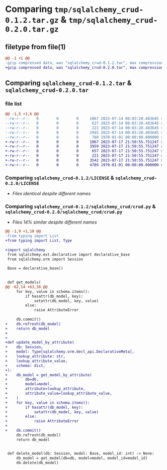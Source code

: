 # Comparing `tmp/sqlalchemy_crud-0.1.2.tar.gz` & `tmp/sqlalchemy_crud-0.2.0.tar.gz`

## filetype from file(1)

```diff
@@ -1 +1 @@
-gzip compressed data, was "sqlalchemy_crud-0.1.2.tar", max compression
+gzip compressed data, was "sqlalchemy_crud-0.2.0.tar", max compression
```

## Comparing `sqlalchemy_crud-0.1.2.tar` & `sqlalchemy_crud-0.2.0.tar`

### file list

```diff
@@ -1,5 +1,6 @@
--rw-r--r--   0        0        0     1067 2023-07-14 00:03:20.483645 sqlalchemy_crud-0.1.2/LICENSE
--rw-r--r--   0        0        0      627 2023-07-14 00:03:20.483645 sqlalchemy_crud-0.1.2/pyproject.toml
--rw-r--r--   0        0        0      221 2023-07-14 00:03:20.483645 sqlalchemy_crud-0.1.2/sqlalchemy_crud/__init__.py
--rw-r--r--   0        0        0     2945 2023-07-14 00:03:20.483645 sqlalchemy_crud-0.1.2/sqlalchemy_crud/crud.py
--rw-r--r--   0        0        0      788 1970-01-01 00:00:00.000000 sqlalchemy_crud-0.1.2/PKG-INFO
+-rw-r--r--   0        0        0     1067 2023-07-17 21:50:55.751247 sqlalchemy_crud-0.2.0/LICENSE
+-rw-r--r--   0        0        0     3959 2023-07-17 21:50:55.751247 sqlalchemy_crud-0.2.0/README.md
+-rw-r--r--   0        0        0      657 2023-07-17 21:50:55.751247 sqlalchemy_crud-0.2.0/pyproject.toml
+-rw-r--r--   0        0        0      221 2023-07-17 21:50:55.751247 sqlalchemy_crud-0.2.0/sqlalchemy_crud/__init__.py
+-rw-r--r--   0        0        0     3542 2023-07-17 21:50:55.751247 sqlalchemy_crud-0.2.0/sqlalchemy_crud/crud.py
+-rw-r--r--   0        0        0     4789 1970-01-01 00:00:00.000000 sqlalchemy_crud-0.2.0/PKG-INFO
```

### Comparing `sqlalchemy_crud-0.1.2/LICENSE` & `sqlalchemy_crud-0.2.0/LICENSE`

 * *Files identical despite different names*

### Comparing `sqlalchemy_crud-0.1.2/sqlalchemy_crud/crud.py` & `sqlalchemy_crud-0.2.0/sqlalchemy_crud/crud.py`

 * *Files 14% similar despite different names*

```diff
@@ -1,9 +1,10 @@
-from typing import List
+from typing import List, Type
 
+import sqlalchemy
 from sqlalchemy.ext.declarative import declarative_base
 from sqlalchemy.orm import Session
 
 Base = declarative_base()
 
 
 def get_models(
@@ -62,14 +63,38 @@
     for key, value in schema.items():
         if hasattr(db_model, key):
             setattr(db_model, key, value)
         else:
             raise AttributeError
 
     db.commit()
+    db.refresh(db_model)
+    return db_model
+
+
+def update_model_by_attribute(
+    db: Session,
+    model: Type[sqlalchemy.orm.decl_api.DeclarativeMeta],
+    lookup_attribute: str,
+    lookup_attribute_value,
+    schema: dict,
+):
+    db_model = get_model_by_attribute(
+        db=db,
+        model=model,
+        attribute=lookup_attribute,
+        attribute_value=lookup_attribute_value,
+    )
+    for key, value in schema.items():
+        if hasattr(db_model, key):
+            setattr(db_model, key, value)
+        else:
+            raise AttributeError
+
+    db.commit()
     db.refresh(db_model)
     return db_model
 
 
 def delete_model(db: Session, model: Base, model_id: int) -> None:
     db_model = get_model(db=db, model=model, model_id=model_id)
     db.delete(db_model)
```

